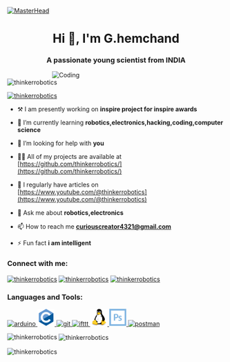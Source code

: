 [![MasterHead](https://camo.githubusercontent.com/5b1d292467a7b41f288e50d450674ef3cfb99862405c58b6d440957ae3519c22/68747470733a2f2f666972656261736573746f726167652e676f6f676c65617069732e636f6d2f76302f622f666c6578692d636f64696e672e61707073706f742e636f6d2f6f2f64656d706769372d35323066386435662d363364342d343435332d383832322d6462633134396165323766382e6769663f616c743d6d6564696126746f6b656e3d39316330633762322d393363332d343032392d623031312d316138373033633537333064)](https://www.youtube.com/@thinkerrobotics)
<h1 align="center">Hi 👋, I'm G.hemchand</h1>
<h3 align="center">A passionate young scientist from INDIA</h3>
<img align="right" alt="Coding" width="400" src="https://cdn.dribbble.com/users/101577/screenshots/3836129/robot_dribbble.gif">

<p align="left"> <img src="https://komarev.com/ghpvc/?username=thinkerrobotics&label=Profile%20views&color=0e75b6&style=flat" alt="thinkerrobotics" /> </p>

<p align="left"> <a href="https://twitter.com/thinkerrobotics" target="blank"><img src="https://img.shields.io/twitter/follow/thinkerrobotics?logo=twitter&style=for-the-badge" alt="thinkerrobotics" /></a> </p>

- ⚒️ I am presently working on **inspire project for inspire awards**

- 🌱 I’m currently learning **robotics,electronics,hacking,coding,computer science**

- 🤝 I’m looking for help with **you**

- 👨‍💻 All of my projects are available at [https://github.com/thinkerrobotics/](https://github.com/thinkerrobotics/)

- 📝 I regularly have articles on [https://www.youtube.com/@thinkerrobotics](https://www.youtube.com/@thinkerrobotics)

- 💬 Ask me about **robotics,electronics**

- 📫 How to reach me **curiouscreator4321@gmail.com**

- ⚡ Fun fact **i am intelligent**

<h3 align="left">Connect with me:</h3>
<p align="left">
<a href="https://twitter.com/thinkerrobotics" target="blank"><img align="center" src="https://raw.githubusercontent.com/rahuldkjain/github-profile-readme-generator/master/src/images/icons/Social/twitter.svg" alt="thinkerrobotics" height="30" width="40" /></a>
<a href="https://instagram.com/thinkerrobotics" target="blank"><img align="center" src="https://raw.githubusercontent.com/rahuldkjain/github-profile-readme-generator/master/src/images/icons/Social/instagram.svg" alt="thinkerrobotics" height="30" width="40" /></a>
<a href="https://www.youtube.com/c/thinkerrobotics" target="blank"><img align="center" src="https://raw.githubusercontent.com/rahuldkjain/github-profile-readme-generator/master/src/images/icons/Social/youtube.svg" alt="thinkerrobotics" height="30" width="40" /></a>
</p>

<h3 align="left">Languages and Tools:</h3>
<p align="left"> <a href="https://www.arduino.cc/" target="_blank" rel="noreferrer"> <img src="https://cdn.worldvectorlogo.com/logos/arduino-1.svg" alt="arduino" width="40" height="40"/> </a> <a href="https://www.cprogramming.com/" target="_blank" rel="noreferrer"> <img src="https://raw.githubusercontent.com/devicons/devicon/master/icons/c/c-original.svg" alt="c" width="40" height="40"/> </a> <a href="https://git-scm.com/" target="_blank" rel="noreferrer"> <img src="https://www.vectorlogo.zone/logos/git-scm/git-scm-icon.svg" alt="git" width="40" height="40"/> </a> <a href="https://ifttt.com/" target="_blank" rel="noreferrer"> <img src="https://www.vectorlogo.zone/logos/ifttt/ifttt-ar21.svg" alt="ifttt" width="40" height="40"/> </a> <a href="https://www.linux.org/" target="_blank" rel="noreferrer"> <img src="https://raw.githubusercontent.com/devicons/devicon/master/icons/linux/linux-original.svg" alt="linux" width="40" height="40"/> </a> <a href="https://www.photoshop.com/en" target="_blank" rel="noreferrer"> <img src="https://raw.githubusercontent.com/devicons/devicon/master/icons/photoshop/photoshop-line.svg" alt="photoshop" width="40" height="40"/> </a> <a href="https://postman.com" target="_blank" rel="noreferrer"> <img src="https://www.vectorlogo.zone/logos/getpostman/getpostman-icon.svg" alt="postman" width="40" height="40"/> </a> </p>

<p><img align="left" src="https://github-readme-stats.vercel.app/api/top-langs?username=thinkerrobotics&show_icons=true&locale=en&layout=compact" alt="thinkerrobotics" /></p>

<p>&nbsp;<img align="center" src="https://github-readme-stats.vercel.app/api?username=thinkerrobotics&show_icons=true&locale=en" alt="thinkerrobotics" /></p>

<p><img align="center" src="https://github-readme-streak-stats.herokuapp.com/?user=thinkerrobotics&" alt="thinkerrobotics" /></p>
